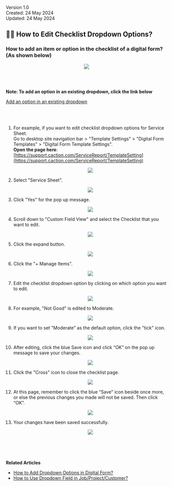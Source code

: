 Version 1.0<br>
Created: 24 May 2024<br>
Updated: 24 May 2024<br>
## ✍🏻 How to Edit Checklist Dropdown Options?

### How to add an item or option in the checklist of a digital form? (As shown below)

   
   <p align="center">
    <img src="img/How_to_edit_checklist_dropdown_options_explain.png">
   </p><br><br>


**Note: To add an option in an existing dropdown, click the link below**<br>

[Add an option in an existing dropdown](#section1)<br>
<br><br><br>

1. For example, if you want to edit checklist dropdown options for Service Sheet. 
   <br>
   Go to desktop site navigation bar > "Template Settings" > "Digital Form Templates" > "Digital Form Template Settings".<br>
   **Open the page here**: [https://support.caction.com/ServiceReport/TemplateSetting](https://support.caction.com/ServiceReport/TemplateSetting)<br>

   <p align="center">
    <img src="img/How_to_edit_checklist_dropdown_options_step_1.png">
   </p>

2. Select "Service Sheet".

   <p align="center">
    <img src="img/How_to_edit_checklist_dropdown_options_step_2.png">
   </p>
   
3. Click "Yes" for the pop up message.<br>

   <p align="center">
    <img src="img/How_to_edit_checklist_dropdown_options_step_3.png">
   </p>

4. Scroll down to "Custom Field View" and select the Checklist that you want to edit.<br>

   <p align="center">
    <img src="img/How_to_edit_checklist_dropdown_options_step_4.png">
   </p>

5. Click the expand button.<br>

   <p align="center">
    <img src="img/How_to_edit_checklist_dropdown_options_step_5.png">
   </p>

<a id="section1"></a>

6. Click the "+ Manage Items".<br>

   <p align="center">
    <img src="img/How_to_edit_checklist_dropdown_options_step_6.png">
   </p>

7. Edit the checklist dropdown option by clicking on which option you want to edit.<br>

   <p align="center">
    <img src="img/How_to_edit_checklist_dropdown_options_step_7.png">
   </p>

8. For example, "Not Good" is edited to Moderate.<br>

   <p align="center">
    <img src="img/How_to_edit_checklist_dropdown_options_step_8.png">
   </p>

9. If you want to set "Moderate" as the default option, click the "tick" icon.<br>
   
   <p align="center">
    <img src="img/How_to_edit_checklist_dropdown_options_step_9.png">
   </p>

10. After editing, click the blue Save icon and click “OK” on the pop up message to save your changes.   <br>

    <p align="center">
      <img src="img/How_to_edit_checklist_dropdown_options_step_10.png">
    </p>

11. Click the "Cross" icon to close the checklist page.<br>

    <p align="center">
      <img src="img/How_to_edit_checklist_dropdown_options_step_11.png">
    </p>

12. At this page, remember to click the blue “Save” icon beside once more, or else the previous changes you made will not be saved. Then click “OK”.<br>

    <p align="center">
      <img src="img/How_to_edit_checklist_dropdown_options_step_12.png">
    </p>

13. Your changes have been saved successfully.

    <p align="center">
      <img src="img/How_to_edit_checklist_dropdown_options_step_13.png">
    </p>
<br><br><br>

**Related Articles**
- [How to Add Dropdown Options in Digital Form?](Add_Dropdown_Options_in_Digital_Form.md)
- [How to Use Dropdown Field in Job/Project/Customer?](How_to_Use_Dropdown_Field_in_Job_Project_Customer.md)

<!-- [Link Text](https://salesconnection.github.io/Sales-Connection-Support/Edit_Checklist_Dropdown_Options.html) -->
